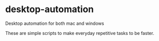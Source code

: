 # desktop-automation
Desktop automation for both mac and windows

These are simple scripts to make everyday repetitive tasks to be faster.
